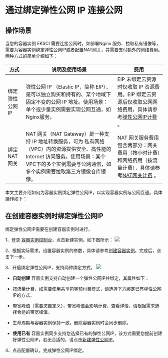 # 通过绑定弹性公网 IP 连接公网
## 操作场景
当您的容器实例 EKSCI 需要连接公网时，如部署Nginx 服务、拉取私有镜像等，需要为容器实例绑定弹性公网IP或者配置NAT网关，并需要支付额外的网络费用。两种方式的简单介绍如下：


| 方式 | 说明及使用场景 | 费用 |
|---------|---------|---------|
| 绑定弹性公网IP | 弹性公网 IP （Elastic IP，简称 EIP），是可以独立购买和持有的、某个地域下固定不变的公网 IP 地址。使用场景：单个或少量实例需要实现公网互通，如Nginx服务。 | EIP 未绑定云资源时仅收取 IP 资源费用。EIP 绑定云资源后仅收取公网网络费用，具体请参考[弹性公网IP计费](https://cloud.tencent.com/document/product/213/17156) 。|
| 绑定NAT网关 | NAT 网关（NAT Gateway）是一种支持 IP 地址转换服务，可为 私有网络（VPC）内的资源提供安全、高性能的 Internet 访问服务。使用场景：某个VPC下的多个实例需要与公网通信，如多个实例需要拉取第三方镜像仓库镜像。 | NAT 网关服务费用包含两部分：网关费用（按小时计费）和网络费用（按流量计费），具体请参考[NAT网关计费](https://cloud.tencent.com/document/product/552/18172) 。|

本文主要介绍如何为容器实例绑定弹性公网IP，以实现容器实例与公网互通。具体操作如下：


## 在创建容器实例时绑定弹性公网IP
绑定弹性公网IP需要在创建容器实例时进行，

1、登录 [容器实例控制台]()，点击新建实例。如下图所示：
![](https://main.qcloudimg.com/raw/5ac5d1e3d5e6beffc428bcb58fa18e78.png)

2、根据实际需求，设置容器实例的参数，具体请参考[创建容器实例](https://cloud-doc.isd.com/document/product/457/57341#step2)。完成后，点击下一步。

3、开启绑定弹性公网IP，支持两种绑定方式，
![](https://main.qcloudimg.com/raw/a419b90448e11ca2b40b665073c9abea.png)

- **自动创建**
容器实例支持自动创建一个弹性公网IP并绑定，其属性如下：
- 按流量计费，如需要使用共享包等预付费模式，请选择下方绑定已有弹性公网IP的方式。
- 带宽峰值（需要您自定义），带宽峰值会影响计费，查看详情，请根据需求选择合适的带宽峰值。
- 生命周期与容器实例保持一致，删除容器实例时会同步删除。


- **使用已有**
容器实例同步支持您选择已有的弹性公网IP，该方式需要您提前创建好弹性公网IP，若无合适的，请点击[新建弹性公网IP](https://console.cloud.tencent.com/cvm/eip)。

4、点击配置确认，完成弹性公网IP绑定。
